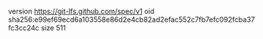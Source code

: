 version https://git-lfs.github.com/spec/v1
oid sha256:e99ef69ecd6a103558e86d2e4cb82ad2efac552c7fb7efc092fcba37fc3cc24c
size 511
